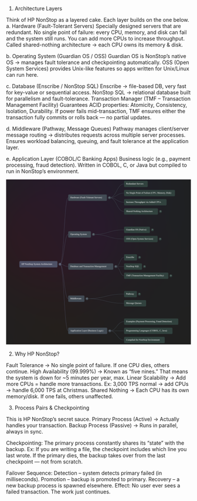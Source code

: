1. Architecture Layers

Think of HP NonStop as a layered cake. Each layer builds on the one below.
a. Hardware (Fault-Tolerant Servers)
Specially designed servers that are redundant.
No single point of failure: every CPU, memory, and disk can fail and the system still runs.
You can add more CPUs to increase throughput.
Called shared-nothing architecture → each CPU owns its memory & disk.

b. Operating System (Guardian OS / OSS)
Guardian OS is NonStop’s native OS → manages fault tolerance and checkpointing automatically.
OSS (Open System Services) provides Unix-like features so apps written for Unix/Linux can run here.

c. Database (Enscribe / NonStop SQL)
Enscribe → file-based DB, very fast for key-value or sequential access.
NonStop SQL → relational database built for parallelism and fault-tolerance.
Transaction Manager (TMF – Transaction Management Facility)
Guarantees ACID properties: Atomicity, Consistency, Isolation, Durability.
If power fails mid-transaction, TMF ensures either the transaction fully commits or rolls back — no partial updates.

d. Middleware (Pathway, Message Queues)
Pathway manages client/server message routing → distributes requests across multiple server processes.
Ensures workload balancing, queuing, and fault tolerance at the application layer.

e. Application Layer (COBOL/C Banking Apps)
Business logic (e.g., payment processing, fraud detection).
Written in COBOL, C, or Java but compiled to run in NonStop’s environment.

![alt text](image.png)

2. Why HP NonStop?

Fault Tolerance → No single point of failure. If one CPU dies, others continue.
High Availability (99.999%) → Known as “five nines.” That means the system is down for ~5 minutes per year, max.
Linear Scalability → Add more CPUs = handle more transactions.
Ex: 3,000 TPS normal → add CPUs → handle 6,000 TPS at Christmas.
Shared Nothing → Each CPU has its own memory/disk. If one fails, others unaffected.


3. Process Pairs & Checkpointing

This is HP NonStop’s secret sauce.
Primary Process (Active) → Actually handles your transaction.
Backup Process (Passive) → Runs in parallel, always in sync.

Checkpointing:
The primary process constantly shares its “state” with the backup.
Ex: If you are writing a file, the checkpoint includes which line you last wrote.
If the primary dies, the backup takes over from the last checkpoint — not from scratch.

Failover Sequence:
Detection – system detects primary failed (in milliseconds).
Promotion – backup is promoted to primary.
Recovery – a new backup process is spawned elsewhere.
Effect: No user ever sees a failed transaction. The work just continues.